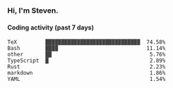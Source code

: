 ### Hi, I'm Steven.

#### Coding activity (past 7 days)
```
TeX         ▓▓▓▓▓▓▓▓▓▓▓▓▓▓▓▓▓▓▓▓▓▓▓▓▓▓▓▓▓▓  74.58%
Bash        ▓▓▓▓                            11.14%
other       ▓▓                               5.76%
TypeScript  ▓                                2.89%
Rust                                         2.23%
markdown                                     1.86%
YAML                                         1.54%
```
